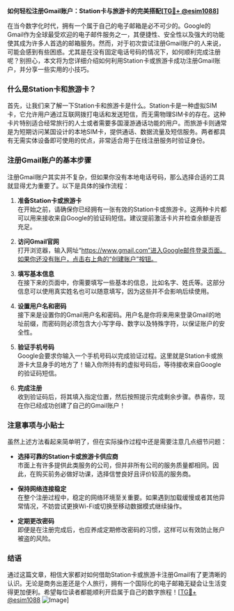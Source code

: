 **如何轻松注册Gmail账户：Station卡与旅游卡的完美搭配[[TG💪+ @esim1088](https://t.me/s/esim1088)]**

在当今数字化时代，拥有一个属于自己的电子邮箱是必不可少的。Google的Gmail作为全球最受欢迎的电子邮件服务之一，其便捷性、安全性以及强大的功能使其成为许多人首选的邮箱服务。然而，对于初次尝试注册Gmail账户的人来说，可能会感到有些困惑。尤其是在没有固定电话号码的情况下，如何顺利完成注册呢？别担心，本文将为您详细介绍如何利用Station卡或旅游卡成功注册Gmail账户，并分享一些实用的小技巧。

### 什么是Station卡和旅游卡？

首先，让我们来了解一下Station卡和旅游卡是什么。Station卡是一种虚拟SIM卡，它允许用户通过互联网拨打电话和发送短信，而无需物理SIM卡的存在。这种卡片特别适合经常旅行的人士或者需要多国漫游通话功能的用户。而旅游卡则通常是为短期访问某国设计的本地SIM卡，提供通话、数据流量及短信服务。两者都具有无需实体设备即可使用的优点，非常适合用于在线注册服务时验证身份。

### 注册Gmail账户的基本步骤

注册Gmail账户其实并不复杂，但如果你没有本地电话号码，那么选择合适的工具就显得尤为重要了。以下是具体的操作流程：

1. **准备Station卡或旅游卡**  
   在开始之前，请确保你已经拥有一张有效的Station卡或旅游卡。这两种卡片都可以用来接收来自Google的验证码短信。建议提前激活卡片并检查余额是否充足。

2. **访问Gmail官网**  
   打开浏览器，输入网址“https://www.gmail.com”进入Google邮件登录页面。如果你还没有账户，点击右上角的“创建账户”按钮。

3. **填写基本信息**  
   在接下来的页面中，你需要填写一些基本的信息，比如名字、姓氏等。这部分信息可以使用真实姓名也可以随意填写，因为这些并不会影响后续使用。

4. **设置用户名和密码**  
   接下来是设置你的Gmail用户名和密码。用户名是你将来用来登录Gmail的地址前缀，而密码则必须包含大小写字母、数字以及特殊字符，以保证账户的安全性。

5. **验证手机号码**  
   Google会要求你输入一个手机号码以完成验证过程。这里就是Station卡或旅游卡大显身手的地方了！输入你所持有的虚拟号码后，等待接收来自Google的验证码短信。

6. **完成注册**  
   收到验证码后，将其填入指定位置，然后按照提示完成剩余步骤。恭喜你，现在你已经成功创建了自己的Gmail账户！

### 注意事项与小贴士

虽然上述方法看起来简单明了，但在实际操作过程中还是需要注意几点细节问题：

- **选择可靠的Station卡或旅游卡供应商**  
  市面上有许多提供此类服务的公司，但并非所有公司的服务质量都相同。因此，在购买前务必做好功课，选择信誉良好且评价较高的服务商。

- **保持网络连接稳定**  
  在整个注册过程中，稳定的网络环境至关重要。如果遇到加载缓慢或者其他异常情况，不妨尝试更换Wi-Fi或切换至移动数据模式继续操作。

- **定期更改密码**  
  即便是在注册完成后，也应养成定期修改密码的习惯，这样可以有效防止账户被盗的风险。

### 结语

通过这篇文章，相信大家都对如何借助Station卡或旅游卡注册Gmail有了更清晰的认识。无论是商务出差还是个人旅行，拥有一个国际化的电子邮箱无疑会让生活变得更加便利。希望每位读者都能顺利开启属于自己的数字旅程！[[TG💪+ @esim1088](https://t.me/s/esim1088) ![Image](https://i.postimg.cc/4NQfJmqS/Snipaste-2025-05-13-00-14-12.png)]